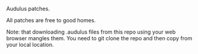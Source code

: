 Audulus patches.

All patches are free to good homes.

Note: that downloading .audulus files from this repo using your web browser mangles them.  You need to git clone the repo and then copy from your local location.
